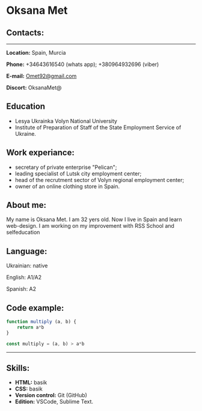  # Oksana Met # 
## **Contacts:**
***
**Location:** Spain, Murcia


**Phone:** +34643616540 (whats app);
           +380964932696 (viber)


**E-mail:** Omet92@gmail.com

**Discort:** OksanaMet@

## **Education**

* Lesya Ukrainka Volyn National University
* Institute  of Preparation of Staff of the State Employment Service of Ukraine.
 
## **Work experiance:**


- secretary of private enterprise "Pelican";
- leading specialist of Lutsk city employment  center;
- head of the recrutment sector of Volyn regional employment center;
- owner of an online clothing store in Spain. 

## **About me:** 
My name is Oksana Met. I am 32 yers old. Now I live in Spain and learn web-design. I am working on my improvement with RSS School and selfeducation


## **Language:**


Ukrainian: native


English: A1/A2


Spanish: A2


## **Code example:**

```javascript
function multiply (a, b) {
    return a*b
}

const multiply = (a, b) > a*b
```
 
***
## **Skills:**

- **HTML:** basik
- **CSS:** basik
- **Version control:**  Git (GitHub)
- **Edition:** VSCode, Sublime Text.








